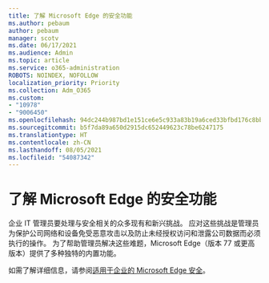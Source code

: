 ```yaml
---
title: 了解 Microsoft Edge 的安全功能
ms.author: pebaum
author: pebaum
manager: scotv
ms.date: 06/17/2021
ms.audience: Admin
ms.topic: article
ms.service: o365-administration
ROBOTS: NOINDEX, NOFOLLOW
localization_priority: Priority
ms.collection: Adm_O365
ms.custom:
- "10978"
- "9006450"
ms.openlocfilehash: 94dc244b987bd1e151ce6e5c933a83b19a6ced33bfbd176c8bbf1e8ce83370b6
ms.sourcegitcommit: b5f7da89a650d2915dc652449623c78be6247175
ms.translationtype: HT
ms.contentlocale: zh-CN
ms.lasthandoff: 08/05/2021
ms.locfileid: "54087342"
---
```

# <a name="learn-about-the-security-features-of-microsoft-edge"></a>了解 Microsoft Edge 的安全功能

企业 IT 管理员要处理与安全相关的众多现有和新兴挑战。 应对这些挑战是管理员为保护公司网络和设备免受恶意攻击以及防止未经授权访问和泄露公司数据而必须执行的操作。 为了帮助管理员解决这些难题，Microsoft Edge（版本 77 或更高版本）提供了多种独特的内置功能。 

如需了解详细信息，请参阅[适用于企业的 Microsoft Edge 安全](/DeployEdge/ms-edge-security-for-business)。